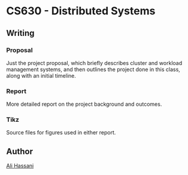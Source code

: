 # CS630 - Distributed Systems
## Writing

### Proposal
Just the project proposal, which briefly describes cluster and workload management systems, and then outlines the project done
in this class, along with an initial timeline.

### Report
More detailed report on the project background and outcomes.

### Tikz
Source files for figures used in either report.

## Author
[Ali Hassani](https://alihassanijr.com)
